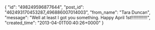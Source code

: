  {
   "id": "498249596877644",
   "post_id": "462493170453287_496886007014003",
   "from_name": "Tara Duncan",
   "message": "Well at least I got you something.  Happy April 1st!!!!!!!!!!!!!",
   "created_time": "2013-04-01T00:40:26+0000"
 }
